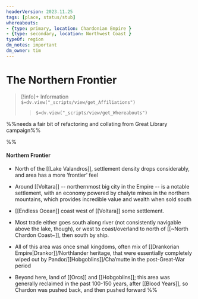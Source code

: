 ```yaml
---
headerVersion: 2023.11.25
tags: [place, status/stub]
whereabouts: 
- {type: primary, location: Chardonian Empire }
- {type: secondary, location: Northwest Coast }
typeOf: region
dm_notes: important
dm_owner: tim
---
```

# The Northern Frontier
>[!info]+ Information  
> `$=dv.view("_scripts/view/get_Affiliations")`  
>> `$=dv.view("_scripts/view/get_Whereabouts")`


%%needs a fair bit of refactoring and collating from Great Library campaign%%

%%
#### Northern Frontier

- North of the [[Lake Valandros]], settlement density drops considerably, and area has a more ‘frontier’ feel
    
- Around [[Voltara]] -- northernmost big city in the Empire -- is a notable settlement, with an economy powered by chalyte mines in the northern mountains, which provides incredible value and wealth when sold south
    
- [[Endless Ocean]] coast west of [[Voltara]] some settlement. 
    
- Most trade either goes south along river (not consistently navigable above the lake, though), or west to coast/overland to north of [[~North Chardon Coast~]], then south by ship.
    
- All of this area was once small kingdoms, often mix of [[Drankorian Empire|Drankor]]/Northlander heritage, that were essentially completely wiped out by Pandor/[[Hobgoblins]]/Cha’mutte in the post-Great-War period
    
- Beyond here, land of [[Orcs]] and [[Hobgoblins]]; this area was generally reclaimed in the past 100-150 years, after [[Blood Years]], so Chardon was pushed back, and then pushed forward
%%
